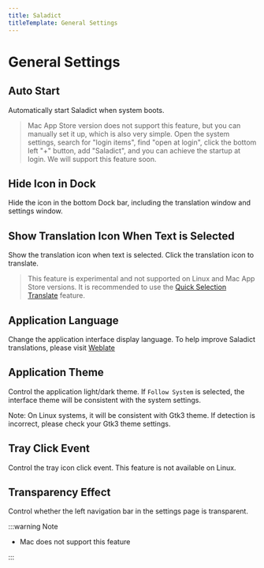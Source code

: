 ```yaml
---
title: Saladict
titleTemplate: General Settings
---
```


# General Settings

## Auto Start

Automatically start Saladict when system boots.

> Mac App Store version does not support this feature, but you can manually set it up, which is also very simple. Open the system settings, search for "login items", find "open at login", click the bottom left "+" button, add "Saladict", and you can achieve the startup at login. We will support this feature soon.

## Hide Icon in Dock

Hide the icon in the bottom Dock bar, including the translation window and settings window.

## Show Translation Icon When Text is Selected

Show the translation icon when text is selected. Click the translation icon to translate.

> This feature is experimental and not supported on Linux and Mac App Store versions. It is recommended to use the [Quick Selection Translate](/en/docs/quick-translate) feature.

## Application Language

Change the application interface display language. To help improve Saladict translations, please visit [Weblate](https://hosted.weblate.org/engage/saladict-app/)

## Application Theme

Control the application light/dark theme. If `Follow System` is selected, the interface theme will be consistent with the system settings.

Note: On Linux systems, it will be consistent with Gtk3 theme. If detection is incorrect, please check your Gtk3 theme settings.

## Tray Click Event

Control the tray icon click event. This feature is not available on Linux.

## Transparency Effect

Control whether the left navigation bar in the settings page is transparent.

:::warning Note

- Mac does not support this feature

:::
